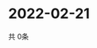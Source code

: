 # 2022-02-21
  共 0条

  <!-- BEGIN -->
  <!-- 最后更新时间Mon Feb 21 2022 03:05:08 GMT+0000 (Coordinated Universal Time) -->
  
  <!-- END -->
  
  